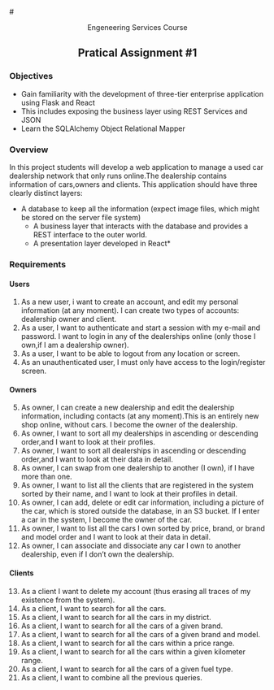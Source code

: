 #<div align = "center"> Engeneering Services Course </div>

## <div align = "center">Pratical Assignment #1</div>

### Objectives 
- Gain familiarity with the development of three-tier enterprise application using Flask and React
- This includes exposing the business layer using REST Services and JSON
- Learn the SQLAlchemy Object Relational Mapper

### Overview 
In this	project students will develop a	web application	to manage a used car dealership network	that	only runs online.The dealership contains information of	cars,owners and clients. This application	should have three clearly distinct layers:
 - A database to keep all the information (expect image files, which might be stored on the server file system)
   - A business layer that interacts with the database and provides a REST interface to the            outer world.
   - A presentation layer developed in React*
        
### Requirements

#### Users 

1. As a new user, i want to create an account, and edit my personal information (at any moment). I can create two types of accounts: dealership owner and client.
2. As a	user, I	want to	authenticate and start a session with my e-mail	and password. I	want to login in any of	the dealerships	online	(only those I own,if I am a dealership owner).	
3. As a	user, I	want to	be able to logout from any location or screen.	
4. As an unauthenticated user,	I must only have access	to the login/register screen.	

#### Owners 

5. As owner, I can create a new dealership and edit the dealership information, including contacts	(at any moment).This is	an entirely new	shop online, without cars. I become the	owner of the dealership.	
6. As owner, I want to sort all my dealerships in ascending or descending order,and I want to look	at their profiles.	
7. As owner, I want to sort all	dealerships in ascending or descending order,and I want	to	look at	their data in detail.	
8. As owner, I can swap from one dealership to another (I own),	 if I have more than one.	
9. As owner, I want to list all	the clients that are registered	in the system sorted by	their	name, and I want to look at their profiles in detail.	
10. As	owner,	I can add, delete or edit car information, including a picture of the car, which	is stored outside the database, in an S3 bucket. If I enter a car in the system, I become the owner of the car.	
11. As	owner,	I want to list all the cars I own sorted by price, brand,  or brand and	
model order and	I want to look at their data in	detail.	
12. As  owner, I can associate and dissociate any car I own to another dealership, even if I don’t	own the dealership.

#### Clients

13. As a client I want to delete my account (thus erasing all traces of my existence from the	system).	
14. As a client, I want	to search for all the cars.	
15. As a client, I want	to search for all the cars in my district.	
16. As a client, I want	to search for all the cars of a	given brand.	
17. As a client, I want	to search for all the cars of a	given brand and	model.	
18. As a client, I want	to search for all the cars within a price range.	
19. As a client, I want	to search for all the cars within a given kilometer range.	
20. As a client, I want	to search for all the cars of a	given fuel type.	
21. As a client, I want	to combine all the previous queries.

